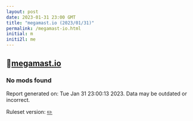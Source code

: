 ```yaml
---
layout: post
date: 2023-01-31 23:00 GMT
title: "megamast.io (2023/01/31)"
permalink: /megamast-io.html
initial: m
initi2l: me
---
```


## 🐘[megamast.io](https://megamast.io)

### No mods found

Report generated on: Tue Jan 31 23:00:13 2023. Data may be outdated or incorrect.

Ruleset version: [✏️](/version-pencil)
